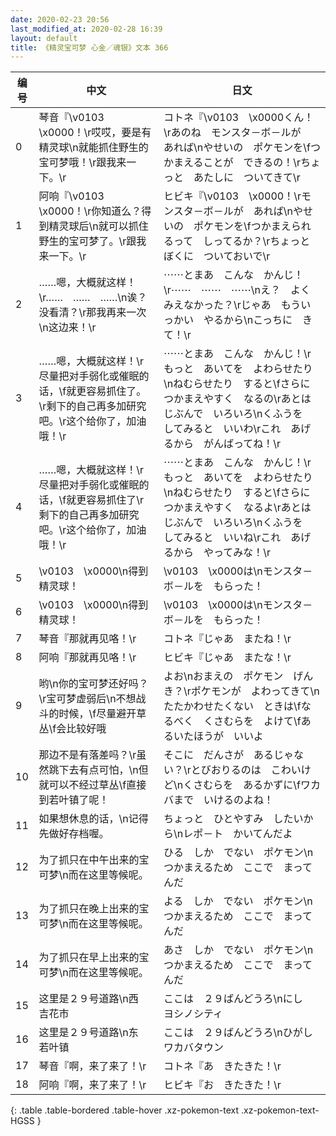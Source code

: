 ```yaml
---
date: 2020-02-23 20:56
last_modified_at: 2020-02-28 16:39
layout: default
title: 《精灵宝可梦 心金／魂银》文本 366
---
```

| 编号 | 中文 | 日文 |
| ---- | ---- | ---- |
| 0 | 琴音『\v0103　\x0000！\r哎哎，要是有精灵球\n就能抓住野生的宝可梦哦！\r跟我来一下。\r | コトネ『\v0103　\x0000くん！\rあのね　モンスタ－ボ－ルが　あれば\nやせいの　ポケモンを\fつかまえることが　できるの！\rちょっと　あたしに　ついてきて\r |
| 1 | 阿响『\v0103　\x0000！\r你知道么？得到精灵球后\n就可以抓住野生的宝可梦了。\r跟我来一下。\r | ヒビキ『\v0103　\x0000！\rモンスタ－ボ－ルが　あれば\nやせいの　ポケモンを\fつかまえられるって　しってるか？\rちょっと　ぼくに　ついておいで\r |
| 2 | ……嗯，大概就这样！\r……　……　……\n诶？没看清？\r那我再来一次\n这边来！\r | ⋯⋯とまあ　こんな　かんじ！\r⋯⋯　⋯⋯　⋯⋯\nえ？　よくみえなかった？\rじゃあ　もういっかい　やるから\nこっちに　きて！\r |
| 3 | ……嗯，大概就这样！\r尽量把对手弱化或催眠的话，\f就更容易抓住了。\r剩下的自己再多加研究吧。\r这个给你了，加油哦！\r | ⋯⋯とまあ　こんな　かんじ！\rもっと　あいてを　よわらせたり\nねむらせたり　すると\fさらに　つかまえやすく　なるの\rあとは　じぶんで　いろいろ\nくふうを　してみると　いいわ\rこれ　あげるから　がんばってね！\r |
| 4 | ……嗯，大概就这样！\r尽量把对手弱化或催眠的话，\f就更容易抓住了\r剩下的自己再多加研究吧。\r这个给你了，加油哦！\r | ⋯⋯とまあ　こんな　かんじ！\rもっと　あいてを　よわらせたり\nねむらせたり　すると\fさらに　つかまえやすく　なるよ\rあとは　じぶんで　いろいろ\nくふうを　してみると　いいね\rこれ　あげるから　やってみな！\r |
| 5 | \v0103　\x0000\n得到精灵球！ | \v0103　\x0000は\nモンスタ－ボ－ルを　もらった！ |
| 6 | \v0103　\x0000\n得到精灵球！ | \v0103　\x0000は\nモンスタ－ボ－ルを　もらった！ |
| 7 | 琴音『那就再见咯！\r | コトネ『じゃあ　またね！\r |
| 8 | 阿响『那就再见咯！\r | ヒビキ『じゃあ　またな！\r |
| 9 | 哟\n你的宝可梦还好吗？\r宝可梦虚弱后\n不想战斗的时候，\f尽量避开草丛\f会比较好哦 | よお\nおまえの　ポケモン　げんき？\rポケモンが　よわってきて\nたたかわせたくない　ときは\fなるべく　くさむらを　よけて\fあるいたほうが　いいよ |
| 10 | 那边不是有落差吗？\r虽然跳下去有点可怕，\n但就可以不经过草丛\f直接到若叶镇了呢！ | そこに　だんさが　あるじゃない？\rとびおりるのは　こわいけど\nくさむらを　あるかずに\fワカバまで　いけるのよね！ |
| 11 | 如果想休息的话，\n记得先做好存档喔。 | ちょっと　ひとやすみ　したいから\nレポ－ト　かいてんだよ |
| 12 | 为了抓只在中午出来的宝可梦\n而在这里等候呢。 | ひる　しか　でない　ポケモン\nつかまえるため　ここで　まってんだ |
| 13 | 为了抓只在晚上出来的宝可梦\n而在这里等候呢。 | よる　しか　でない　ポケモン\nつかまえるため　ここで　まってんだ |
| 14 | 为了抓只在早上出来的宝可梦\n而在这里等候呢。 | あさ　しか　でない　ポケモン\nつかまえるため　ここで　まってんだ |
| 15 | 这里是２９号道路\n西　吉花市 | ここは　２９ばんどうろ\nにし　ヨシノシティ |
| 16 | 这里是２９号道路\n东　若叶镇 | ここは　２９ばんどうろ\nひがし　ワカバタウン |
| 17 | 琴音『啊，来了来了！\r | コトネ『あ　きたきた！\r |
| 18 | 阿响『啊，来了来了！\r | ヒビキ『お　きたきた！\r |
{: .table .table-bordered .table-hover .xz-pokemon-text .xz-pokemon-text-HGSS }